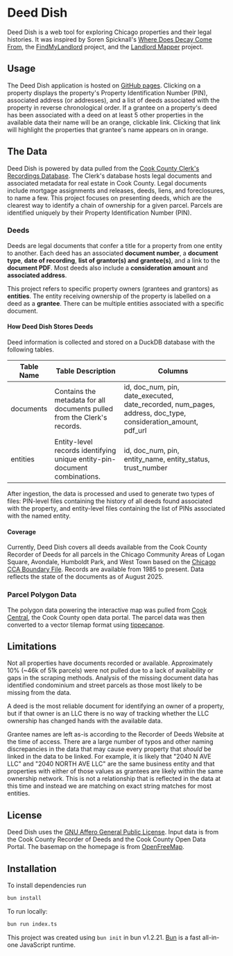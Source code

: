 # Deed Dish
Deed Dish is a web tool for exploring Chicago properties and their legal histories. It was inspired by Soren Spicknall's [Where Does Decay Come From](https://syllabusproject.org/where-does-decay-come-from/), the [FindMyLandlord](https://findmylandlord.chicagodsa.org/) project, and the [Landlord Mapper](https://landlordmapper.org/) project. 
## Usage
The Deed Dish application is hosted on [GitHub pages](https://ethanjantz.github.io/deed-dish/). Clicking on a property displays the property's Property Identification Number (PIN), associated address (or addresses), and a list of deeds associated with the property in reverse chronological order. If a grantee on a property's deed has been associated with a deed on at least 5 other properties in the available data their name will be an orange, clickable link. Clicking that link will highlight the properties that grantee's name appears on in orange. 
## The Data
Deed Dish is powered by data pulled from the [Cook County Clerk's Recordings Database](https://crs.cookcountyclerkil.gov/Search). The Clerk's database hosts legal documents and associated metadata for real estate in Cook County. Legal documents include mortgage assignments and releases, deeds, liens, and foreclosures, to name a few. This project focuses on presenting deeds, which are the clearest way to identify a chain of ownership for a given parcel. Parcels are identified uniquely by their Property Identification Number (PIN).
### Deeds
Deeds are legal documents that confer a title for a property from one entity to another. Each deed has an associated **document number**, a **document type**, **date of recording**, **list of grantor(s) and grantee(s)**, and a link to the **document PDF**. Most deeds also include a **consideration amount** and **associated address**. 

This project refers to specific property owners (grantees and grantors) as **entities**. The entity receiving ownership of the property is labelled on a deed as a **grantee**. There can be multiple entities associated with a specific document.
#### How Deed Dish Stores Deeds
Deed information is collected and stored on a DuckDB database with the following tables. 

| Table Name | Table Description                                                         | Columns                                                                                                     |
| ---------- | ------------------------------------------------------------------------- | ----------------------------------------------------------------------------------------------------------- |
| documents  | Contains the metadata for all documents pulled from the Clerk's records.  | id, doc_num, pin, date_executed, date_recorded, num_pages, address, doc_type, consideration_amount, pdf_url |
| entities   | Entity-level records identifying unique entity-pin-document combinations. | id, doc_num, pin, entity_name, entity_status, trust_number                                                  |

After ingestion, the data is processed and used to generate two types of files: PIN-level files containing the history of all deeds found associated with the property, and entity-level files containing the list of PINs associated with the named entity. 
#### Coverage
Currently, Deed Dish covers all deeds available from the Cook County Recorder of Deeds for all parcels in the Chicago Community Areas of Logan Square, Avondale, Humboldt Park, and West Town based on the [Chicago CCA Boundary File](https://data.cityofchicago.org/Facilities-Geographic-Boundaries/Boundaries-Community-Areas-Map/cauq-8yn6). Records are available from 1985 to present. Data reflects the state of the documents as of August 2025. 
### Parcel Polygon Data
The polygon data powering the interactive map was pulled from [Cook Central](https://hub-cookcountyil.opendata.arcgis.com/datasets/5c2e70b7f31349dc83924a98df8fdbbb_2024/explore), the Cook County open data portal. The parcel data was then converted to a vector tilemap format using [tippecanoe](https://github.com/felt/tippecanoe). 
## Limitations
Not all properties have documents recorded or available. Approximately 10% (~46k of 51k parcels) were not pulled due to a lack of availability or gaps in the scraping methods. Analysis of the missing document data has identified condominium and street parcels as those most likely to be missing from the data.  

A deed is the most reliable document for identifying an owner of a property, but if that owner is an LLC there is no way of tracking whether the LLC ownership has changed hands with the available data. 

Grantee names are left as-is according to the Recorder of Deeds Website at the time of access. There are a large number of typos and other naming discrepancies in the data that may cause every property that _should_ be linked in the data to be linked. For example, it is likely that "2040 N AVE LLC" and "2040 NORTH AVE LLC" are the same business entity and that properties with either of those values as grantees are likely within the same ownership network. This is not a relationship that is reflected in the data at this time and instead we are matching on exact string matches for most entities.
## License
Deed Dish uses the [GNU Affero General Public License](https://www.gnu.org/licenses/agpl-3.0.txt). Input data is from the Cook County Recorder of Deeds and the Cook County Open Data Portal. The basemap on the homepage is from [OpenFreeMap](https://openfreemap.org/). 

## Installation
To install dependencies run

```bash
bun install
```

To run locally:

```bash
bun run index.ts
```

This project was created using `bun init` in bun v1.2.21. [Bun](https://bun.com) is a fast all-in-one JavaScript runtime.
